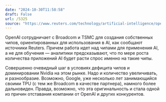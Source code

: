 ```yaml
---
date: "2024-10-30T11:58:58"
draft: False
url: /5325
source: "https://www.reuters.com/technology/artificial-intelligence/openai-builds-first-chip-with-broadcom-tsmc-scales-back-foundry-ambition-2024-10-29/"
---
```


OpenAI сотрудничает с Broadcom и TSMC для создания собственных чипов, ориентированных для использования в AI, как сообщают источники Reuters. Причем работа идет над чипами для применения AI, а не для обучения — аналитики предсказывают, что по мере роста количества приложений AI будет расти спрос именно на такие чипы.

Совершенно очевидный шаг в условиях дефицита чипов и доминировании Nvidia на этом рынке. Надо и количество увеличивать, и разнообразие. Возможно, Google, уже несколько лет занимающийся своими TPU (с тем же Broadcom в качестве партнера), намного более дальновиден. Правда, возможно, что эта оригинальность и стала одной из причин отставания компании от OpenAI и других конкурентов.
